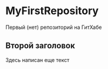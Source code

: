 # MyFirstRepository
Первый (нет) репозиторий на ГитХабе
## Второй заголовок
Здесь написан еще текст
